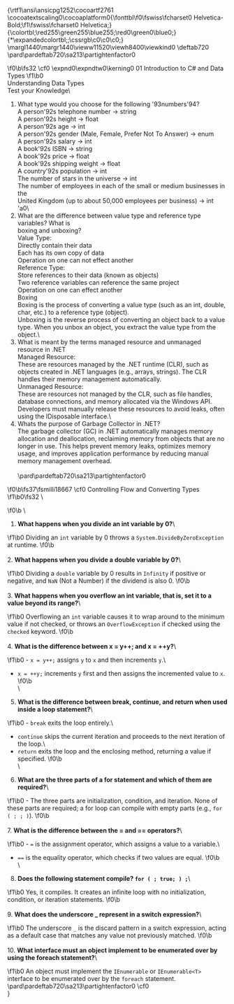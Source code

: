{\rtf1\ansi\ansicpg1252\cocoartf2761
\cocoatextscaling0\cocoaplatform0{\fonttbl\f0\fswiss\fcharset0 Helvetica-Bold;\f1\fswiss\fcharset0 Helvetica;}
{\colortbl;\red255\green255\blue255;\red0\green0\blue0;}
{\*\expandedcolortbl;;\cssrgb\c0\c0\c0;}
\margl1440\margr1440\vieww11520\viewh8400\viewkind0
\deftab720
\pard\pardeftab720\sa213\partightenfactor0

\f0\b\fs32 \cf0 \expnd0\expndtw0\kerning0
01 Introduction to C# and Data Types
\f1\b0 \
Understanding Data Types\
Test your Knowledge\
1. What type would you choose for the following \'93numbers\'94?\
A person\'92s telephone number -> string\
A person\'92s height -> float\
A person\'92s age -> int\
A person\'92s gender (Male, Female, Prefer Not To Answer) -> enum\
A person\'92s salary -> int\
A book\'92s ISBN -> string\
A book\'92s price -> float\
A book\'92s shipping weight -> float\
A country\'92s population -> int\
The number of stars in the universe -> int\
The number of employees in each of the small or medium businesses in the\
United Kingdom (up to about 50,000 employees per business) -> int\
\'a0\
2. What are the difference between value type and reference type variables? What is\
boxing and unboxing?\
Value Type:\
Directly contain their data\
Each has its own copy of data\
Operation on one can not effect another\
Reference Type:\
Store references to their data (known as objects)\
Two reference variables can reference the same project\
Operation on one can effect another\
Boxing\
Boxing is the process of converting a value type (such as an int, double, char, etc.) to a reference type (object).\
Unboxing is the reverse process of converting an object back to a value type. When you unbox an object, you extract the value type from the object.\
3. What is meant by the terms managed resource and unmanaged resource in .NET\
Managed Resource:\
These are resources managed by the .NET runtime (CLR), such as objects created in .NET languages (e.g., arrays, strings). The CLR handles their memory management automatically.\
Unmanaged Resource:\
These are resources not managed by the CLR, such as file handles, database connections, and memory allocated via the Windows API. Developers must manually release these resources to avoid leaks, often using the IDisposable interface.\
4. Whats the purpose of Garbage Collector in .NET?\
The garbage collector (GC) in .NET automatically manages memory allocation and deallocation, reclaiming memory from objects that are no longer in use. This helps prevent memory leaks, optimizes memory usage, and improves application performance by reducing manual memory management overhead.\
\
\pard\pardeftab720\sa213\partightenfactor0

\f0\b\fs37\fsmilli18667 \cf0 Controlling Flow and Converting Types
\f1\b0\fs32 \

\f0\b \
1. **What happens when you divide an int variable by 0?**\
  
\f1\b0 Dividing an `int` variable by 0 throws a `System.DivideByZeroException` at runtime.
\f0\b \
\
2. **What happens when you divide a double variable by 0?**\

\f1\b0    Dividing a `double` variable by 0 results in `Infinity` if positive or negative, and `NaN` (Not a Number) if the dividend is also 0.
\f0\b \
\
3. **What happens when you overflow an int variable, that is, set it to a value beyond its range?**\

\f1\b0     Overflowing an `int` variable causes it to wrap around to the minimum value if not checked, or throws an `OverflowException` if checked using the `checked` keyword.
\f0\b \
\
4. **What is the difference between x = y++; and x = ++y?**\
  
\f1\b0  - `x = y++;` assigns `y` to `x` and then increments `y`.\
   - `x = ++y;` increments `y` first and then assigns the incremented value to `x`.
\f0\b \
\
5. **What is the difference between break, continue, and return when used inside a loop statement?**\
   
\f1\b0 - `break` exits the loop entirely.\
   - `continue` skips the current iteration and proceeds to the next iteration of the loop.\
   - `return` exits the loop and the enclosing method, returning a value if specified.
\f0\b \
\
6. **What are the three parts of a for statement and which of them are required?**\
  
\f1\b0  - The three parts are initialization, condition, and iteration. None of these parts are required; a for loop can compile with empty parts (e.g., `for ( ; ; )`).
\f0\b \
\
7. **What is the difference between the = and == operators?**\
 
\f1\b0   - `=` is the assignment operator, which assigns a value to a variable.\
   - `==` is the equality operator, which checks if two values are equal.
\f0\b \
\
8. **Does the following statement compile? `for ( ; true; ) ;`**\

\f1\b0     Yes, it compiles. It creates an infinite loop with no initialization, condition, or iteration statements.
\f0\b \
\
9. **What does the underscore _ represent in a switch expression?**\

\f1\b0    The underscore `_` is the discard pattern in a switch expression, acting as a default case that matches any value not previously matched.
\f0\b \
\
10. **What interface must an object implement to be enumerated over by using the foreach statement?**\

\f1\b0      An object must implement the `IEnumerable` or `IEnumerable<T>` interface to be enumerated over by the `foreach` statement.\
\pard\pardeftab720\sa213\partightenfactor0
\cf0 \
}